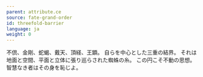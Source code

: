 ```yaml
---
parent: attribute.ce
source: fate-grand-order
id: threefold-barrier
language: ja
weight: 0
---
```


不倶、金剛、蛇蝎、戴天、頂経、王顕。
自らを中心とした三重の結界。
それは地面と空間、平面と立体に張り巡らされた蜘蛛の糸。
この円こそ不動の思想。智慧なき者はその身を恥じよ。
